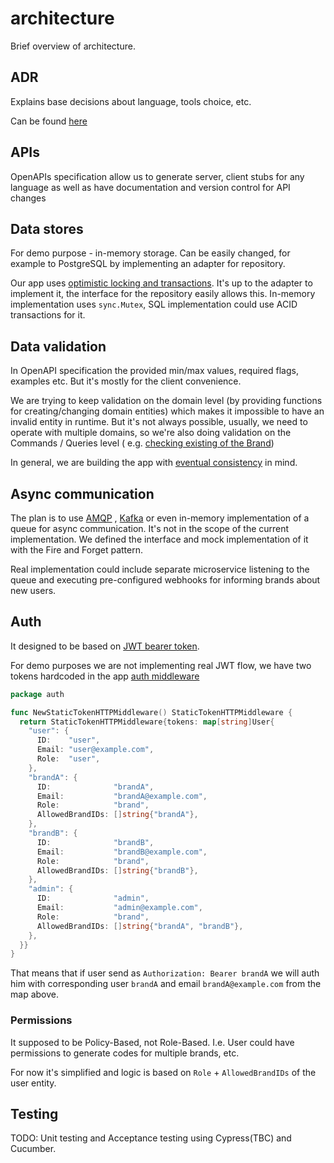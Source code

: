 # architecture

Brief overview of architecture.

## ADR

Explains base decisions about language, tools choice, etc.

Can be found [here](./adr/README.md)

## APIs

OpenAPIs specification allow us to generate server, client stubs for any language as well as have documentation and
version control for API changes

## Data stores

For demo purpose - in-memory storage. Can be easily changed, for example to PostgreSQL by implementing an adapter for
repository.

Our app uses [optimistic locking and transactions](https://en.wikipedia.org/wiki/Optimistic_concurrency_control). It's
up to the adapter to implement it, the interface for the repository easily allows this. In-memory implementation
uses `sync.Mutex`, SQL implementation could use ACID transactions for it.

## Data validation

In OpenAPI specification the provided min/max values, required flags, examples etc. But it's mostly for the client
convenience.

We are trying to keep validation on the domain level (by providing functions for creating/changing domain entities)
which makes it impossible to have an invalid entity in runtime. But it's not always possible, usually, we need to
operate with multiple domains, so we're also doing validation on the Commands / Queries level (
e.g. [checking existing of the Brand](./../internal/discount/app/command/generate_discount_codes.go))

In general, we are building the app with [eventual consistency](https://en.wikipedia.org/wiki/Eventual_consistency) in
mind.

## Async communication

The plan is to use [AMQP](https://en.wikipedia.org/wiki/Advanced_Message_Queuing_Protocol)
, [Kafka](https://kafka.apache.org/) or even in-memory implementation of a queue for async communication. It's not in
the scope of the current implementation. We defined the interface and mock implementation of it with the Fire and Forget
pattern.

Real implementation could include separate microservice listening to the queue and executing pre-configured webhooks for
informing brands about new users.

## Auth

It designed to be based on [JWT bearer token](https://jwt.io/).

For demo purposes we are not implementing real JWT flow, we have two tokens hardcoded in the
app [auth middleware](./../internal/common/auth/static_token_http_auth_middleware.go)

```go
package auth

func NewStaticTokenHTTPMiddleware() StaticTokenHTTPMiddleware {
  return StaticTokenHTTPMiddleware{tokens: map[string]User{
    "user": {
      ID:    "user",
      Email: "user@example.com",
      Role:  "user",
    },
    "brandA": {
      ID:              "brandA",
      Email:           "brandA@example.com",
      Role:            "brand",
      AllowedBrandIDs: []string{"brandA"},
    },
    "brandB": {
      ID:              "brandB",
      Email:           "brandB@example.com",
      Role:            "brand",
      AllowedBrandIDs: []string{"brandB"},
    },
    "admin": {
      ID:              "admin",
      Email:           "admin@example.com",
      Role:            "brand",
      AllowedBrandIDs: []string{"brandA", "brandB"},
    },
  }}
}
```

That means that if user send as `Authorization: Bearer brandA` we will auth him with corresponding user `brandA` and
email `brandA@example.com` from the map above.

### Permissions

It supposed to be Policy-Based, not Role-Based. I.e. User could have permissions to generate codes for multiple brands,
etc.

For now it's simplified and logic is based on `Role` + `AllowedBrandIDs` of the user entity.

## Testing

TODO: Unit testing and Acceptance testing using Cypress(TBC) and Cucumber.
